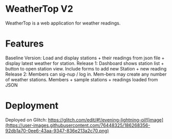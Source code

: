 # WeatherTop V2

WeatherTop is a web application for weather readings.

# Features

Baseline Version: Load and display stations + their readings from json file + display latest weather for station.
Release 1: Dashboard shows station list + button to open station view. Include forms to add new Station + new reading
Release 2: Members can sig-nup / log in. Mem-bers may create any number of weather stations. Members + sample stations + readings loaded from JSON

# Deployment

Deployed on Glitch:
https://glitch.com/edit/#!/evening-lightning-oil![image](https://user-images.githubusercontent.com/76448325/186268356-92db1a70-0ee6-43aa-9347-836e213a2c70.png)


